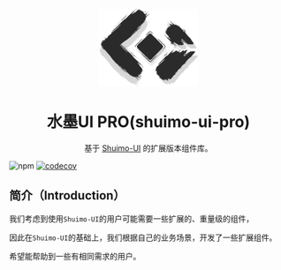 <p align="center">
  <a href="https://shuimo.janghood.com" target="_blank" rel="noopener noreferrer">
    <img width="180" src="https://raw.githubusercontent.com/janghood/shuimo-ui-pro/master/icons/logo.svg" 
        alt="shuimo logo">
  </a>
</p>

<h1 align="center">水墨UI PRO(shuimo-ui-pro)</h1>

<p align="center">基于 <a href="https://github.com/janghood/shuimo-ui">Shuimo-UI</a> 的扩展版本组件库。</p>

![npm](https://img.shields.io/npm/v/shuimo-ui-pro?color=%23c50315&style=flat-square)
[![codecov](https://codecov.io/gh/janghood/shuimo-ui-pro/branch/master/graph/badge.svg?token=5SM2NGMNOI)](https://codecov.io/gh/janghood/shuimo-ui-pro)

## 简介（Introduction）

我们考虑到使用`Shuimo-UI`的用户可能需要一些扩展的、重量级的组件，

因此在`Shuimo-UI`的基础上，我们根据自己的业务场景，开发了一些扩展组件。

希望能帮助到一些有相同需求的用户。


